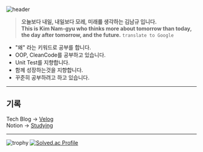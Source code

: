 ![header](https://capsule-render.vercel.app/api?type=waving&text=welcome!&color=gradient&customColorList=0&height=150&fontAlign=16&fontAlignY=30&fontSize=50)

> **오늘보다 내일, 내일보다 모레, 미래를 생각하는 김남규 입니다.**  
> **This is Kim Nam-gyu who thinks more about tomorrow than today, the day after tomorrow, and the future.** ``translate to Google``


- "왜" 라는 키워드로 공부를 합니다.
- OOP, CleanCode를 공부하고 있습니다.
- Unit Test를 지향합니다.
- 함께 성장하는것을 지향합니다.
- 꾸준히 공부하려고 하고 있습니다.



***
## 기록
Tech Blog -> [Velog](https://velog.io/@vpdls1511)  
Notion -> [Studying](https://ngyu.notion.site/f840998f2af94568b4dc36d4c16cffe7)  
***


![trophy](https://github-profile-trophy.vercel.app/?username=vpdls1511)
[![Solved.ac Profile](http://mazassumnida.wtf/api/v2/generate_badge?boj=vpdls15)](https://solved.ac/vpdls15/)
